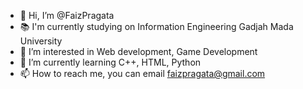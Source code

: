 - 👋 Hi, I’m @FaizPragata
- 📚 I'm currently studying on Information Engineering Gadjah Mada University
- 👀 I’m interested in Web development, Game Development
- 🌱 I’m currently learning C++, HTML, Python
- 📫 How to reach me, you can email faizpragata@gmail.com


<!---
FaizPragata/FaizPragata is a ✨ special ✨ repository because its `README.md` (this file) appears on your GitHub profile.
You can click the Preview link to take a look at your changes.
--->
